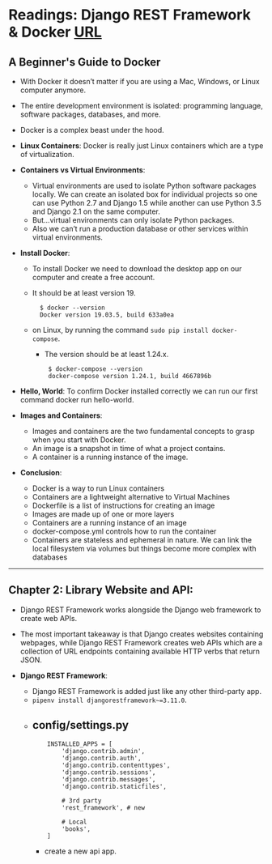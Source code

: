 # Readings: Django REST Framework & Docker [URL](https://github.com/MohamadSheikhAlshabab/401-reading-note/blob/master/Read25.md)

## A Beginner's Guide to Docker

  - With Docker it doesn’t matter if you are using a Mac, Windows, or Linux computer anymore.
  - The entire development environment is isolated: programming language, software packages, databases, and more.
  -  Docker is a complex beast under the hood.
  - __Linux Containers__: Docker is really just Linux containers which are a type of virtualization.
  - __Containers vs Virtual Environments__: 
    - Virtual environments are used to isolate Python software packages locally. We can create an isolated box for individual projects so one can use Python 2.7 and Django 1.5 while another can use Python 3.5 and Django 2.1 on the same computer. 
    - But…virtual environments can only isolate Python packages.
    - Also we can’t run a production database or other services within virtual environments.
    
 - __Install Docker__:
    - To install Docker we need to download the desktop app on our computer and create a free account.
    - It should be at least version 19.

            $ docker --version
            Docker version 19.03.5, build 633a0ea
            
   - on Linux, by running the command `sudo pip install docker-compose`. 
      -  The version should be at least 1.24.x.

              $ docker-compose --version
              docker-compose version 1.24.1, build 4667896b
              
 - __Hello, World__: To confirm Docker installed correctly we can run our first command docker run hello-world.  
 - __Images and Containers__:
    - Images and containers are the two fundamental concepts to grasp when you start with Docker.
    - An image is a snapshot in time of what a project contains.
    - A container is a running instance of the image.
   
- __Conclusion__:
    - Docker is a way to run Linux containers
    - Containers are a lightweight alternative to Virtual Machines
    - Dockerfile is a list of instructions for creating an image
    - Images are made up of one or more layers
    - Containers are a running instance of an image
    - docker-compose.yml controls how to run the container
    - Containers are stateless and ephemeral in nature. We can link the local filesystem via volumes but things become more complex with databases
    
---
## Chapter 2: Library Website and API:

  - Django REST Framework works alongside the Django web framework to create web APIs. 
  -  The most important takeaway is that Django creates websites containing webpages, while Django REST Framework creates web APIs which are a collection of URL endpoints containing available HTTP verbs that return JSON.
  
  
  - __Django REST Framework__:
    - Django REST Framework is added just like any other third-party app. 
    - `pipenv install djangorestframework~=3.11.0`.
    - ## config/settings.py
              INSTALLED_APPS = [
                  'django.contrib.admin',
                  'django.contrib.auth',
                  'django.contrib.contenttypes',
                  'django.contrib.sessions',
                  'django.contrib.messages',
                  'django.contrib.staticfiles',

                  # 3rd party
                  'rest_framework', # new

                  # Local
                  'books',
              ]
              
      - create a new api app.
